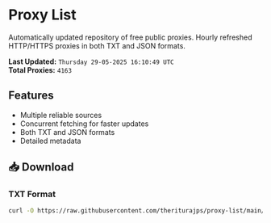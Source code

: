 # Proxy List

Automatically updated repository of free public proxies. Hourly refreshed HTTP/HTTPS proxies in both TXT and JSON formats.

**Last Updated:** `Thursday 29-05-2025 16:10:49 UTC`  
**Total Proxies:** `4163`

## Features
- Multiple reliable sources
- Concurrent fetching for faster updates
- Both TXT and JSON formats
- Detailed metadata

## 📥 Download

### TXT Format
```bash
curl -O https://raw.githubusercontent.com/theriturajps/proxy-list/main/proxies.txt